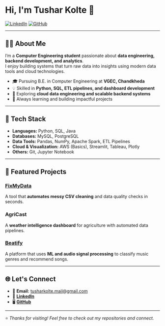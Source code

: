# Hi, I'm Tushar Kolte 👋  

[![LinkedIn](https://img.shields.io/badge/LinkedIn-Profile-blue?style=flat&logo=linkedin)](https://www.linkedin.com/in/koltetushar/) 
[![GitHub](https://img.shields.io/badge/GitHub-koltetushar-black?style=flat&logo=github)](https://github.com/koltetushar)

---

## 👨‍💻 About Me  

I’m a **Computer Engineering student** passionate about **data engineering, backend development, and analytics**.  
I enjoy building systems that turn raw data into insights using modern data tools and cloud technologies.  

- 🎓 Pursuing B.E. in Computer Engineering at **VGEC, Chandkheda**  
- 💡 Skilled in **Python, SQL, ETL pipelines, and dashboard development**  
- 🚀 Exploring **cloud data engineering and scalable backend systems**  
- 🌱 Always learning and building impactful projects  

---

## 🔧 Tech Stack  

- **Languages:** Python, SQL, Java  
- **Databases:** MySQL, PostgreSQL  
- **Data Tools:** Pandas, NumPy, Apache Spark, ETL Pipelines  
- **Cloud & Visualization:** AWS (Basics), Streamlit, Tableau, Plotly  
- **Others:** Git, Jupyter Notebook  

---

## 🚀 Featured Projects  

### [FixMyData](https://github.com/koltetushar/FixMyData)  
A tool that **automates messy CSV cleaning** and data quality checks in seconds.  

### AgriCast
A **weather intelligence dashboard** for agriculture with automated data pipelines.  

### [Beatify](https://github.com/koltetushar/beatify) 
A platform that uses **ML and audio signal processing** to classify music genres and recommend songs.  

---

## 🌐 Let's Connect  

- 📧 **Email:** tusharkolte.mail@gmail.com  
- 💼 [**LinkedIn**](https://www.linkedin.com/in/koltetushar/)  
- 🖥️ [**GitHub**](https://github.com/koltetushar)  

---

⭐️ *Thanks for visiting! Feel free to check out my repositories and connect.*  
